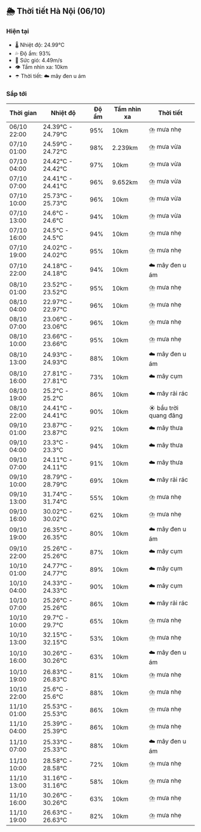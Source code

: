 ## 🌦️ Thời tiết Hà Nội (06/10)

### Hiện tại

- 🌡️ Nhiệt độ: 24.99℃
- 💦 Độ ẩm: 93%
- 💨 Sức gió: 4.49m/s
- 👁️ Tầm nhìn xa: 10km
- ☂️ Thời tiết: ☁️ mây đen u ám

### Sắp tới

| Thời gian | Nhiệt độ | Độ ẩm | Tầm nhìn xa | Thời tiết |
| --- | --- | --- | --- | --- |
| 06/10 22:00 | 24.39℃ - 24.79℃ | 95% | 10km | ⛈️ mưa nhẹ |
| 07/10 01:00 | 24.59℃ - 24.72℃ | 98% | 2.239km | ⛈️ mưa vừa |
| 07/10 04:00 | 24.42℃ - 24.42℃ | 97% | 10km | ⛈️ mưa vừa |
| 07/10 07:00 | 24.41℃ - 24.41℃ | 96% | 9.652km | ⛈️ mưa vừa |
| 07/10 10:00 | 25.73℃ - 25.73℃ | 96% | 10km | ⛈️ mưa vừa |
| 07/10 13:00 | 24.6℃ - 24.6℃ | 94% | 10km | ⛈️ mưa vừa |
| 07/10 16:00 | 24.5℃ - 24.5℃ | 94% | 10km | ⛈️ mưa nhẹ |
| 07/10 19:00 | 24.02℃ - 24.02℃ | 95% | 10km | ⛈️ mưa nhẹ |
| 07/10 22:00 | 24.18℃ - 24.18℃ | 94% | 10km | ☁️ mây đen u ám |
| 08/10 01:00 | 23.52℃ - 23.52℃ | 95% | 10km | ⛈️ mưa nhẹ |
| 08/10 04:00 | 22.97℃ - 22.97℃ | 96% | 10km | ⛈️ mưa nhẹ |
| 08/10 07:00 | 23.06℃ - 23.06℃ | 96% | 10km | ⛈️ mưa nhẹ |
| 08/10 10:00 | 23.66℃ - 23.66℃ | 95% | 10km | ⛈️ mưa nhẹ |
| 08/10 13:00 | 24.93℃ - 24.93℃ | 88% | 10km | ☁️ mây đen u ám |
| 08/10 16:00 | 27.81℃ - 27.81℃ | 73% | 10km | ☁️ mây cụm |
| 08/10 19:00 | 25.2℃ - 25.2℃ | 86% | 10km | ☁️ mây rải rác |
| 08/10 22:00 | 24.41℃ - 24.41℃ | 90% | 10km | ☀️ bầu trời quang đãng |
| 09/10 01:00 | 23.87℃ - 23.87℃ | 92% | 10km | ☁️ mây thưa |
| 09/10 04:00 | 23.3℃ - 23.3℃ | 94% | 10km | ☁️ mây thưa |
| 09/10 07:00 | 24.11℃ - 24.11℃ | 91% | 10km | ☁️ mây thưa |
| 09/10 10:00 | 28.79℃ - 28.79℃ | 69% | 10km | ☁️ mây rải rác |
| 09/10 13:00 | 31.74℃ - 31.74℃ | 55% | 10km | ⛈️ mưa nhẹ |
| 09/10 16:00 | 30.02℃ - 30.02℃ | 62% | 10km | ⛈️ mưa nhẹ |
| 09/10 19:00 | 26.35℃ - 26.35℃ | 80% | 10km | ☁️ mây đen u ám |
| 09/10 22:00 | 25.26℃ - 25.26℃ | 87% | 10km | ☁️ mây cụm |
| 10/10 01:00 | 24.77℃ - 24.77℃ | 89% | 10km | ☁️ mây cụm |
| 10/10 04:00 | 24.33℃ - 24.33℃ | 90% | 10km | ☁️ mây cụm |
| 10/10 07:00 | 25.26℃ - 25.26℃ | 86% | 10km | ☁️ mây rải rác |
| 10/10 10:00 | 29.7℃ - 29.7℃ | 65% | 10km | ⛈️ mưa nhẹ |
| 10/10 13:00 | 32.15℃ - 32.15℃ | 53% | 10km | ⛈️ mưa nhẹ |
| 10/10 16:00 | 30.26℃ - 30.26℃ | 63% | 10km | ☁️ mây đen u ám |
| 10/10 19:00 | 26.83℃ - 26.83℃ | 81% | 10km | ⛈️ mưa nhẹ |
| 10/10 22:00 | 25.6℃ - 25.6℃ | 88% | 10km | ⛈️ mưa nhẹ |
| 11/10 01:00 | 25.53℃ - 25.53℃ | 86% | 10km | ⛈️ mưa nhẹ |
| 11/10 04:00 | 25.39℃ - 25.39℃ | 86% | 10km | ⛈️ mưa nhẹ |
| 11/10 07:00 | 25.33℃ - 25.33℃ | 88% | 10km | ☁️ mây đen u ám |
| 11/10 10:00 | 28.58℃ - 28.58℃ | 72% | 10km | ⛈️ mưa nhẹ |
| 11/10 13:00 | 31.16℃ - 31.16℃ | 58% | 10km | ⛈️ mưa nhẹ |
| 11/10 16:00 | 30.26℃ - 30.26℃ | 63% | 10km | ⛈️ mưa nhẹ |
| 11/10 19:00 | 26.63℃ - 26.63℃ | 82% | 10km | ⛈️ mưa nhẹ |
